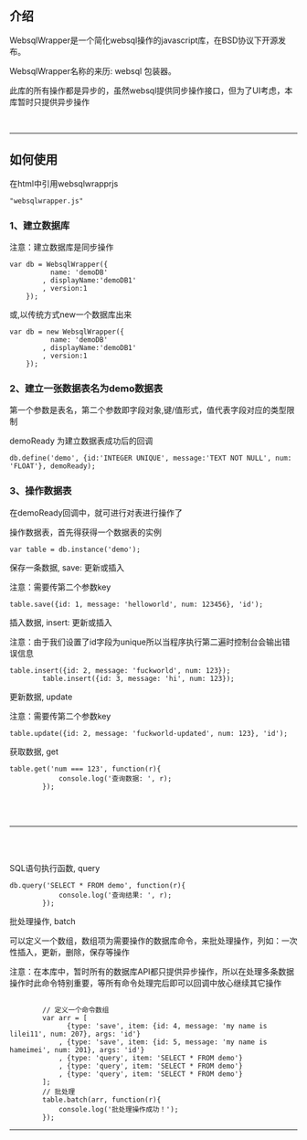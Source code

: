 <h2><a name="" class="anchor" href="#"><span class="mini-icon mini-icon-link"></span></a>介绍</h2>
<p>WebsqlWrapper是一个简化websql操作的javascript库，在BSD协议下开源发布。</p>

<p>WebsqlWrapper名称的来历: websql 包装器。</p>
<p>此库的所有操作都是异步的，虽然websql提供同步操作接口，但为了UI考虑，本库暂时只提供异步操作</p>
<br />
<hr />
<h2>
<a name="-1" class="anchor" href="#-1"><span class="mini-icon mini-icon-link"></span></a>如何使用</h2>

<p>在html中引用websqlwrapprjs</p>

<pre><code>"websqlwrapper.js"
</code></pre>

<h3>1、建立数据库</h3>
<p>注意：建立数据库是同步操作</p>
<pre><code>var db = WebsqlWrapper({
          name: 'demoDB'
        , displayName:'demoDB1'
        , version:1
    });
</code></pre>
<p>或,以传统方式new一个数据库出来</p>
<pre><code>var db = new WebsqlWrapper({
          name: 'demoDB'
        , displayName:'demoDB1'
        , version:1
    });
</code></pre>

<h3>2、建立一张数据表名为demo数据表</h3>
<p>第一个参数是表名，第二个参数即字段对象,键/值形式，值代表字段对应的类型限制</p>
<p>demoReady 为建立数据表成功后的回调</p>
<pre><code>db.define('demo', {id:'INTEGER UNIQUE', message:'TEXT NOT NULL', num: 'FLOAT'}, demoReady);
</code></pre>

<h3>3、操作数据表</h3>
<p>在demoReady回调中，就可进行对表进行操作了</p>
<p>操作数据表，首先得获得一个数据表的实例</p>
<pre><code>var table = db.instance('demo');
</code></pre>

<p>保存一条数据, save: 更新或插入</p>
<p>注意：需要传第二个参数key</p>
<pre><code>table.save({id: 1, message: 'helloworld', num: 123456}, 'id');
</code></pre>

<p>插入数据, insert: 更新或插入</p>
<p>注意：由于我们设置了id字段为unique所以当程序执行第二遍时控制台会输出错误信息</p>
<pre><code>table.insert({id: 2, message: 'fuckworld', num: 123});
        table.insert({id: 3, message: 'hi', num: 123});
</code></pre>

<p>更新数据, update</p>
<p>注意：需要传第二个参数key</p>
<pre><code>table.update({id: 2, message: 'fuckworld-updated', num: 123}, 'id');
</code></pre>

<p>获取数据, get</p>
<pre><code>table.get('num === 123', function(r){
        	console.log('查询数据: ', r);
        });
</code></pre>
<br /><br />
<hr />
<br /><br />
<p>SQL语句执行函数, query</p>
<pre><code>db.query('SELECT * FROM demo', function(r){
        	console.log('查询结果: ', r);
        });
</code></pre>

<p>批处理操作, batch</p>
<p>可以定义一个数组，数组项为需要操作的数据库命令，来批处理操作，列如：一次性插入，更新，删除，保存等操作</p>
<p>注意：在本库中，暂时所有的数据库API都只提供异步操作，所以在处理多条数据操作时此命令特别重要，等所有命令处理完后即可以回调中放心继续其它操作</p>
<pre><code>
		// 定义一个命令数组
		var arr = [
        	  {type: 'save', item: {id: 4, message: 'my name is lilei11', num: 207}, args: 'id'}
            , {type: 'save', item: {id: 5, message: 'my name is hameimei', num: 201}, args: 'id'}
            , {type: 'query', item: 'SELECT * FROM demo'}
            , {type: 'query', item: 'SELECT * FROM demo'}
        	, {type: 'query', item: 'SELECT * FROM demo'}
        ];
		// 批处理
        table.batch(arr, function(r){
        	console.log('批处理操作成功！');
        });
</code></pre>
<hr />